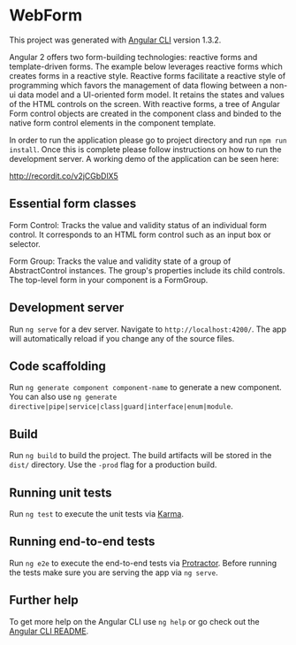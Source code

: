 # WebForm

This project was generated with [Angular CLI](https://github.com/angular/angular-cli) version 1.3.2.

Angular 2 offers two form-building technologies: reactive forms and template-driven forms. The example below leverages reactive forms which creates forms in a reactive style. Reactive forms facilitate a reactive style of programming which favors the management of data flowing between a non-ui data model and a UI-oriented form model. It retains the states and values of the HTML controls on the screen. With reactive forms, a tree of Angular Form control objects are created in the component class and binded to the native form control elements in the component template. 

In order to run the application please go to project directory and run `npm run install`. Once this is complete please follow instructions on how to run the development server. A working demo of the application can be seen here: 

http://recordit.co/v2jCGbDlX5

## Essential form classes
Form Control: Tracks the value and validity status of an individual form control. It corresponds to an HTML form control such as an input box or selector.

Form Group: Tracks the value and validity state of a group of AbstractControl instances. The group's properties include its child controls. The top-level form in your component is a FormGroup.

## Development server

Run `ng serve` for a dev server. Navigate to `http://localhost:4200/`. The app will automatically reload if you change any of the source files.

## Code scaffolding

Run `ng generate component component-name` to generate a new component. You can also use `ng generate directive|pipe|service|class|guard|interface|enum|module`.

## Build

Run `ng build` to build the project. The build artifacts will be stored in the `dist/` directory. Use the `-prod` flag for a production build.

## Running unit tests

Run `ng test` to execute the unit tests via [Karma](https://karma-runner.github.io).

## Running end-to-end tests

Run `ng e2e` to execute the end-to-end tests via [Protractor](http://www.protractortest.org/).
Before running the tests make sure you are serving the app via `ng serve`.

## Further help

To get more help on the Angular CLI use `ng help` or go check out the [Angular CLI README](https://github.com/angular/angular-cli/blob/master/README.md).
